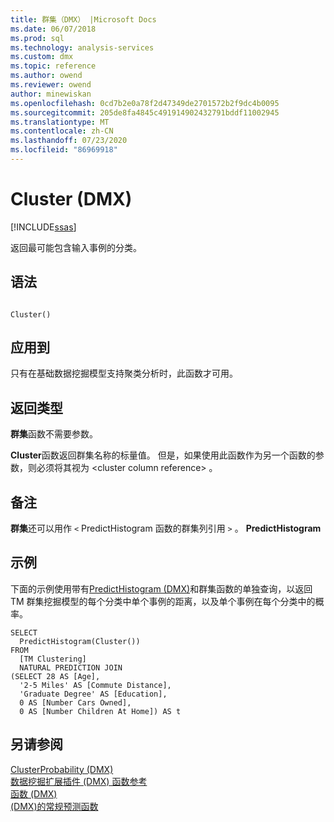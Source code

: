 ```yaml
---
title: 群集（DMX） |Microsoft Docs
ms.date: 06/07/2018
ms.prod: sql
ms.technology: analysis-services
ms.custom: dmx
ms.topic: reference
ms.author: owend
ms.reviewer: owend
author: minewiskan
ms.openlocfilehash: 0cd7b2e0a78f2d47349de2701572b2f9dc4b0095
ms.sourcegitcommit: 205de8fa4845c491914902432791bddf11002945
ms.translationtype: MT
ms.contentlocale: zh-CN
ms.lasthandoff: 07/23/2020
ms.locfileid: "86969918"
---
```

# <a name="cluster-dmx"></a>Cluster (DMX)
[!INCLUDE[ssas](../includes/applies-to-version/ssas.md)]

  返回最可能包含输入事例的分类。  
  
## <a name="syntax"></a>语法  
  
```  
  
Cluster()  
```  
  
## <a name="applies-to"></a>应用到  
 只有在基础数据挖掘模型支持聚类分析时，此函数才可用。  
  
## <a name="return-type"></a>返回类型  
 **群集**函数不需要参数。  
  
 **Cluster**函数返回群集名称的标量值。 但是，如果使用此函数作为另一个函数的参数，则必须将其视为 \<cluster column reference> 。  
  
## <a name="remarks"></a>备注  
 **群集**还可以用作 `<` PredictHistogram 函数的群集列引用 `>` 。 **PredictHistogram**  
  
## <a name="examples"></a>示例  
 下面的示例使用带有[PredictHistogram &#40;DMX&#41;](../dmx/predicthistogram-dmx.md)和群集函数的单独查询，以返回 TM 群集挖掘模型的每个分类中单个事例的距离，以及单个事例在每个分类中的概率。  
  
```  
SELECT  
  PredictHistogram(Cluster())  
FROM  
  [TM Clustering]  
  NATURAL PREDICTION JOIN  
(SELECT 28 AS [Age],  
  '2-5 Miles' AS [Commute Distance],  
  'Graduate Degree' AS [Education],  
  0 AS [Number Cars Owned],  
  0 AS [Number Children At Home]) AS t  
```  
  
## <a name="see-also"></a>另请参阅  
 [ClusterProbability &#40;DMX&#41;](../dmx/clusterprobability-dmx.md)   
 [数据挖掘扩展插件 &#40;DMX&#41; 函数参考](../dmx/data-mining-extensions-dmx-function-reference.md)   
 [函数 &#40;DMX&#41;](../dmx/functions-dmx.md)   
 [&#40;DMX&#41;的常规预测函数](../dmx/general-prediction-functions-dmx.md)  
  
  
